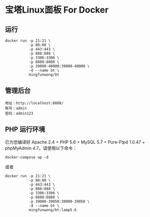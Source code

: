 # 宝塔Linux面板 For Docker

## 运行
```
docker run -p 21:21 \
           -p 80:80 \
           -p 443:443 \
           -p 888:888 \
           -p 3306:3306 \
           -p 8888:8888 \
           -p 39000-40000:39000-40000 \
           -d --name bt \
           mingfunwong/bt
```

## 管理后台
```
地址：http://localhost:8888/
账号：admin
密码：admin123
```

## PHP 运行环境
已为您编译好 Apache 2.4 + PHP 5.6 + MySQL 5.7 + Pure-Ftpd 1.0.47 + phpMyAdmin 4.7。请使用以下命令：
```
docker-compose up -d
```
或者
```
docker run -p 21:21 \
           -p 80:80 \
           -p 443:443 \
           -p 888:888 \
           -p 3306:3306 \
           -p 8888:8888 \
           -p 39000-39050:39000-39050 \
           -d --name bt \
           mingfunwong/bt:lamp5.6
```

